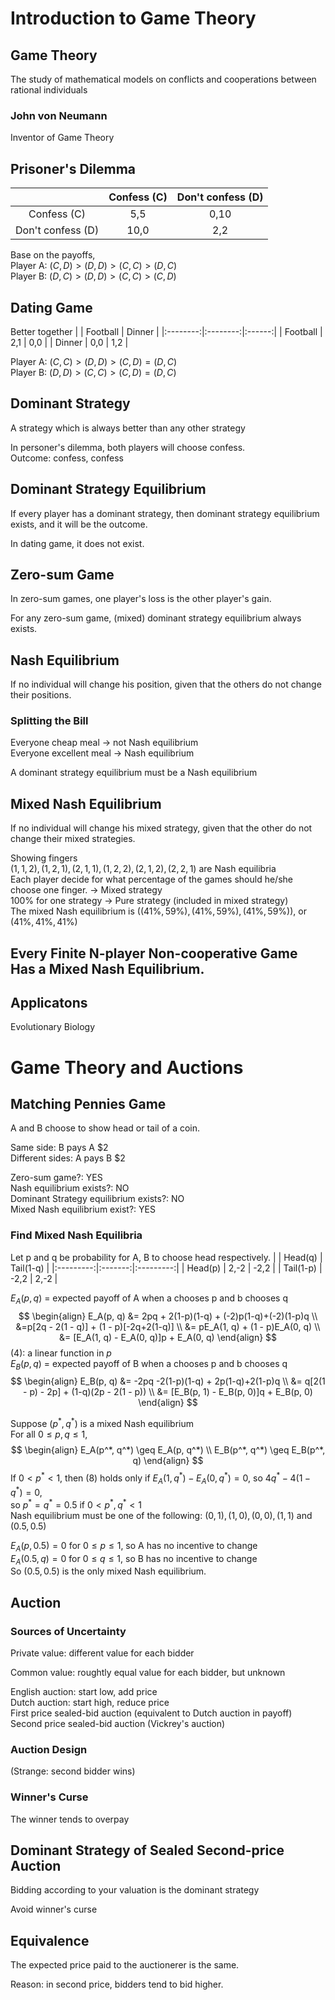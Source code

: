 # Introduction to Game Theory
## Game Theory
The study of mathematical models on conflicts and cooperations between rational individuals

### John von Neumann
Inventor of Game Theory

## Prisoner's Dilemma
|                   | Confess (C) | Don't confess (D) |
|:-----------------:|:-----------:|:-----------------:|
|    Confess (C)    |     5,5     |        0,10       |
| Don't confess (D) |     10,0    |        2,2        |

Base on the payoffs,  
Player A: $(C, D) > (D, D) > (C, C) > (D, C)$  
Player B: $(D, C) > (D, D) > (C, C) > (C, D)$

## Dating Game
Better together
|          | Football | Dinner |
|:--------:|:--------:|:------:|
| Football |    2,1   |   0,0  |
|  Dinner  |    0,0   |   1,2  |

Player A: $(C, C) > (D, D) > (C, D) = (D, C)$  
Player B: $(D, D) > (C, C) > (C, D) = (D, C)$

## Dominant Strategy
A strategy which is always better than any other strategy

In personer's dilemma, both players will choose confess.  
Outcome: confess, confess

## Dominant Strategy Equilibrium
If every player has a dominant strategy, then dominant strategy equilibrium exists, and it will be the outcome.

In dating game, it does not exist.

## Zero-sum Game
In zero-sum games, one player's loss is the other player's gain.

For any zero-sum game, (mixed) dominant strategy equilibrium always exists.

## Nash Equilibrium
If no individual will change his position, given that the others do not change their positions.

### Splitting the Bill
Everyone cheap meal -> not Nash equilibrium  
Everyone excellent meal -> Nash equilibrium

A dominant strategy equilibrium must be a Nash equilibrium

## Mixed Nash Equilibrium
If no individual will change his mixed strategy, given that the other do not change their mixed strategies.

Showing fingers  
$(1,1,2), (1,2,1), (2,1,1), (1,2,2), (2,1,2), (2,2,1)$ are Nash equilibria  
Each player decide for what percentage of the games should he/she choose one finger. -> Mixed strategy  
100% for one strategy -> Pure strategy (included in mixed strategy)  
The mixed Nash equilibrium is $((41\%, 59\%), (41\%, 59\%), (41\%, 59\%))$, or $(41\%, 41\%, 41\%)$

## Every Finite N-player Non-cooperative Game Has a Mixed Nash Equilibrium.

## Applicatons
Evolutionary Biology  


# Game Theory and Auctions
## Matching Pennies Game
A and B choose to show head or tail of a coin.

Same side: B pays A $2  
Different sides: A pays B $2

Zero-sum game?: YES  
Nash equilibrium exists?: NO  
Dominant Strategy equilibrium exists?: NO  
Mixed Nash equilibrium exist?: YES

### Find Mixed Nash Equilibria
Let p and q be probability for A, B to choose head respectively.
|           | Head(q) | Tail(1-q) |
|:---------:|:-------:|:---------:|
|  Head(p)  |   2,-2  |    -2,2   |
| Tail(1-p) |  -2,2   |    2,-2   |

$E_A(p, q)$ = expected payoff of A when a chooses p and b chooses q
$$ \begin{align}
E_A(p, q) &= 2pq + 2(1-p)(1-q) + (-2)p(1-q)+(-2)(1-p)q \\
&=p[2q - 2(1 - q)] + (1 - p)[-2q+2(1-q)] \\
&= pE_A(1, q) + (1 - p)E_A(0, q) \\
&= [E_A(1, q) - E_A(0, q)]p + E_A(0, q)
\end{align} $$
(4): a linear function in $p$  
$E_B(p, q)$ = expected payoff of B when a chooses p and b chooses q
$$ \begin{align}
E_B(p, q) &= -2pq -2(1-p)(1-q) + 2p(1-q)+2(1-p)q \\
&= q[2(1 - p) - 2p] + (1-q)(2p - 2(1 - p)) \\
&= [E_B(p, 1) - E_B(p, 0)]q + E_B(p, 0)
\end{align} $$

Suppose $(p^*, q^*)$ is a mixed Nash equilibrium  
For all $0 \leq p, q \leq 1$,
$$
\begin{align}
E_A(p^*, q^*) \geq E_A(p, q^*) \\
E_B(p^*, q^*) \geq E_B(p^*, q)
\end{align}
$$
If $0 < p^* < 1$, then (8) holds only if $E_A(1, q^*) - E_A(0, q^*) = 0$,  so $4q^* - 4(1 - q^*) = 0$,  
so $p^* = q^* = 0.5$ if $0 < p^*, q^* < 1$  
Nash equilibrium must be one of the following: $(0, 1), (1, 0), (0, 0), (1, 1)$ and $(0.5, 0.5)$

$E_A(p, 0.5) = 0$ for $0 \leq p \leq 1$, so A has no incentive to change  
$E_A(0.5, q) = 0$ for $0 \leq q \leq 1$, so B has no incentive to change  
So $(0.5, 0.5)$ is the only mixed Nash equilibrium.  

## Auction

### Sources of Uncertainty
Private value: different value for each bidder  

Common value: roughtly equal value for each bidder, but unknown

English auction: start low, add price  
Dutch auction: start high, reduce price  
First price sealed-bid auction (equivalent to Dutch auction in payoff)  
Second price sealed-bid auction (Vickrey's auction)

### Auction Design
(Strange: second bidder wins)

### Winner's Curse
The winner tends to overpay

## Dominant Strategy of Sealed Second-price Auction
Bidding according to your valuation is the dominant strategy

Avoid winner's curse

## Equivalence
The expected price paid to the auctionerer is the same.

Reason: in second price, bidders tend to bid higher.